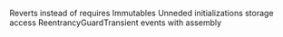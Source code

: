 Reverts instead of requires
Immutables
Unneded initializations
storage access
ReentrancyGuardTransient
events with assembly